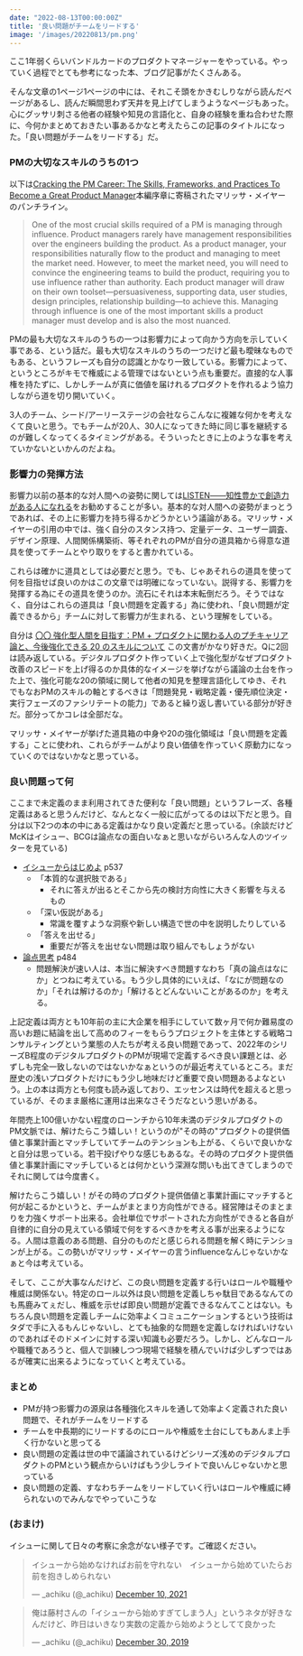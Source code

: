 ```yaml
---
date: "2022-08-13T00:00:00Z"
title: '良い問題がチームをリードする'
image: '/images/20220813/pm.png'
---
```


ここ1年弱くらいバンドルカードのプロダクトマネージャーをやっている。やっていく過程でとても参考になった本、ブログ記事がたくさんある。

そんな文章の1ページ1ページの中には、それこそ頭をかきむしりながら読んだページがあるし、読んだ瞬間思わず天井を見上げてしまうようなページもあった。心にグッサリ刺さる他者の経験や知見の言語化と、自身の経験を重ね合わせた際に、今何かまとめておきたい事あるかなと考えたらこの記事のタイトルになった。「良い問題がチームをリードする」だ。

### PMの大切なスキルのうちの1つ

以下は[Cracking the PM Career: The Skills, Frameworks, and Practices To Become a Great Product Manager](https://www.amazon.co.jp/gp/product/B08TQ89LKB)本編序章に寄稿されたマリッサ・メイヤーのパンチライン。

>One of the most crucial skills required of a PM is managing through influence. Product managers rarely have management responsibilities over the engineers building the product. As a product manager, your responsibilities naturally flow to the product and managing to meet the market need. However, to meet the market need, you will need to convince the engineering teams to build the product, requiring you to use influence rather than authority. Each product manager will draw on their own toolset—persuasiveness, supporting data, user studies, design principles, relationship building—to achieve this. Managing through influence is one of the most important skills a product manager must develop and is also the most nuanced. 

PMの最も大切なスキルのうちの一つは影響力によって向かう方向を示していく事である、という話だ。最も大切なスキルのうちの一つだけど最も曖昧なものでもある、というフレーズも自分の認識とかなり一致している。影響力によって、というところがキモで権威による管理ではないという点も重要だ。直接的な人事権を持たずに、しかしチームが真に価値を届けれるプロダクトを作れるよう協力しながら道を切り開いていく。

3人のチーム、シード/アーリーステージの会社ならこんなに複雑な何かを考えなくて良いと思う。でもチームが20人、30人になってきた時に同じ事を継続するのが難しくなってくるタイミングがある。そういったときに上のような事を考えていかないといかんのだよね。

### 影響力の発揮方法

影響力以前の基本的な対人間への姿勢に関しては[LISTEN――知性豊かで創造力がある人になれる](https://www.amazon.co.jp/gp/product/B099582LR7/)をお勧めすることが多い。基本的な対人間への姿勢がまっとうであれば、その上に影響力を持ち得るかどうかという議論がある。マリッサ・メイヤーの引用の中では、強く自分のスタンス持つ、定量データ、ユーザー調査、デザイン原理、人間関係構築術、等それぞれのPMが自分の道具箱から得意な道具を使ってチームとやり取りをすると書かれている。

これらは確かに道具としては必要だと思う。でも、じゃあそれらの道具を使って何を目指せば良いのかはこの文章では明確になっていない。説得する、影響力を発揮する為にその道具を使うのか。流石にそれは本末転倒だろう。そうではなく、自分はこれらの道具は「良い問題を定義する」為に使われ、「良い問題が定義できるから」チームに対して影響力が生まれる、という理解をしている。

自分は [〇〇 強化型人間を目指す：PM + プロダクトに関わる人のプチキャリア論と、今後強化できる 20 のスキルについて](https://note.com/fmkpro1984/n/n3ac94cb85868) この文書がかなり好きだ。Qに2回は読み返している。デジタルプロダクト作っていく上で強化型がなぜプロダクト改善のスピードを上げ得るのか具体的なイメージを挙げながら議論の土台を作った上で、強化可能な20の領域に関して他者の知見を整理言語化してゆき、それでもなおPMのスキルの軸とするべきは「問題発見・戦略定義・優先順位決定・実行フェーズのファシリテートの能力」であると繰り返し書いている部分が好きだ。部分ってかコレは全部だな。

マリッサ・メイヤーが挙げた道具箱の中身や20の強化領域は「良い問題を定義する」ことに使われ、これらがチームがより良い価値を作っていく原動力になっていくのではないかなと思っている。

### 良い問題って何

ここまで未定義のまま利用されてきた便利な「良い問題」というフレーズ、各種定義はあると思うんだけど、なんとなく一般に広がってるのは以下だと思う。自分は以下2つの本の中にある定義はかなり良い定義だと思っている。(余談だけどMcKはイシュー、BCGは論点なの面白いなぁと思いながらいろんな人のツイッターを見ている)

- [イシューからはじめよ](https://www.amazon.co.jp/gp/product/B00MTL340G/) p537
    * 「本質的な選択肢である」
        * それに答えが出るとそこから先の検討方向性に大きく影響を与えるもの
    * 「深い仮説がある」
        * 常識を覆すような洞察や新しい構造で世の中を説明したりしている
    * 「答えを出せる」
        * 重要だが答えを出せない問題は取り組んでもしょうがない
- [論点思考](https://www.amazon.co.jp/gp/product/B009RO867O/) p484
    * 問題解決が速い人は、本当に解決すべき問題すなわち「真の論点はなにか」とつねに考えている。もう少し具体的にいえば、「なにが問題なのか」「それは解けるのか」「解けるとどんないいことがあるのか」を考える。

上記定義は両方とも10年前の主に大企業を相手にしていて数ヶ月で何か難易度の高いお題に結論を出して高めのフィーをもらうプロジェクトを主体とする戦略コンサルティングという業態の人たちが考える良い問題であって、2022年のシリーズB程度のデジタルプロダクトのPMが現場で定義するべき良い課題とは、必ずしも完全一致しないのではないかなぁというのが最近考えているところ。まだ歴史の浅いプロダクトだけにもう少し地味だけど重要で良い問題あるよなという。上の本は両方とも何度も読み返しており、エッセンスは時代を超えると思っているが、そのまま厳格に運用は出来なさそうだなという思いがある。

年間売上100億いかない程度のローンチから10年未満のデジタルプロダクトのPM文脈では、解けたらこう嬉しい！というのが"その時の"プロダクトの提供価値と事業計画とマッチしていてチームのテンションも上がる、くらいで良いかなと自分は思っている。若干投げやりな感じもあるな。その時のプロダクト提供価値と事業計画にマッチしているとは何かという深淵な問いも出てきてしまうのでそれに関しては今度書く。

解けたらこう嬉しい！がその時のプロダクト提供価値と事業計画にマッチすると何が起こるかというと、チームがまとまり方向性ができる。経営陣はそのまとまりを力強くサポート出来る。会社単位でサポートされた方向性ができると各自が自律的に自分の見えている領域で何をするべきかを考える事が出来るようになる。人間は意義のある問題、自分のものだと感じられる問題を解く時にテンションが上がる。この勢いがマリッサ・メイヤーの言うinfluenceなんじゃないかなぁと今は考えている。

そして、ここが大事なんだけど、この良い問題を定義する行いはロールや職種や権威は関係ない。特定のロール以外は良い問題を定義しちゃ駄目であるなんてのも馬鹿みてぇだし、権威を示せば即良い問題が定義できるなんてことはない。もちろん良い問題を定義しチームに効率よくコミュニケーションするという技術はタダで手に入るもんじゃないし、とても抽象的な問題を定義しなければいけないのであればそのドメインに対する深い知識も必要だろう。しかし、どんなロールや職種であろうと、個人で訓練しつつ現場で経験を積んでいけば少しずつではあるが確実に出来るようになっていくと考えている。

### まとめ

- PMが持つ影響力の源泉は各種強化スキルを通して効率よく定義された良い問題で、それがチームをリードする
- チームを中長期的にリードするのにロールや権威を土台にしてもあんま上手く行かないと思ってる
- 良い問題の定義は世の中で議論されているけどシリーズ浅めのデジタルプロダクトのPMという観点からいけばもう少しライトで良いんじゃないかと思っている
- 良い問題の定義、すなわちチームをリードしていく行いはロールや権威に縛られないのでみんなでやっていこうな

### (おまけ)

イシューに関して日々の考察に余念がない様子です。ご確認ください。

<blockquote class="twitter-tweet"><p lang="ja" dir="ltr">イシューから始めなければお前を守れない　イシューから始めていたらお前を抱きしめられない</p>&mdash; _achiku (@_achiku) <a href="https://twitter.com/_achiku/status/1469149971765432320?ref_src=twsrc%5Etfw">December 10, 2021</a></blockquote> <script async src="https://platform.twitter.com/widgets.js" charset="utf-8"></script>

<blockquote class="twitter-tweet"><p lang="ja" dir="ltr">俺は藤村さんの「イシューから始めすぎてしまう人」というネタが好きなんだけど、昨日はいきなり実数の定義から始めようとしてて良かった</p>&mdash; _achiku (@_achiku) <a href="https://twitter.com/_achiku/status/1211554985290264579?ref_src=twsrc%5Etfw">December 30, 2019</a></blockquote> <script async src="https://platform.twitter.com/widgets.js" charset="utf-8"></script>
